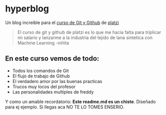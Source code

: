 # hyperblog
Un blog increíble para el [curso de Git y Github](https://github.com/edwin1920/hyperblog) de [platzi](https://platzi.com/)
>El curso de git y github de platzi es lo que me hacia falta para triplicar mi salario y lanzarme a la industria del tejido de lana sintetica con Machine Learning 
> -niñita 

## En este curso vemos de todo:
* Todos los comandos de Git 
* El flujo de trabajo de Github 
* El verdadero amor por las buenas practicas 
* Trucos muy locos del profesor
* Las personalidades multiples de freddy

Y como un amable recordatorio: **Este readme.md es un chiste**. Diseñado para ej ejemplo. Si llegas aca NO TE LO TOMES ENSERIO.

